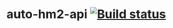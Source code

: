 # auto-hm2-api [![Build status](https://ci.appveyor.com/api/projects/status/kgntpcrqcublfhe3?svg=true)](https://ci.appveyor.com/project/albinamv/auto-hm2-api-09ctp)
